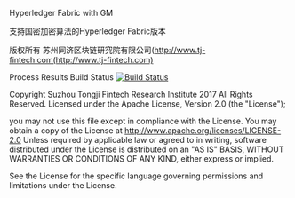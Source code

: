 Hyperledger Fabric with GM

支持国密加密算法的Hyperledger Fabric版本

版权所有 苏州同济区块链研究院有限公司(http://www.tj-fintech.com(http://www.tj-fintech.com)

Process Results Build Status [![Build Status](https://www.travis-ci.org/tjfoc/hyperledger-fabric-gm.svg?branch=master)](https://www.travis-ci.org/tjfoc/hyperledger-fabric-gm)

Copyright Suzhou Tongji Fintech Research Institute 2017 All Rights Reserved. Licensed under the Apache License, Version 2.0 (the "License");

you may not use this file except in compliance with the License. You may obtain a copy of the License at http://www.apache.org/licenses/LICENSE-2.0 Unless required by applicable law or agreed to in writing, software distributed under the License is distributed on an "AS IS" BASIS, WITHOUT WARRANTIES OR CONDITIONS OF ANY KIND, either express or implied.

See the License for the specific language governing permissions and limitations under the License.

